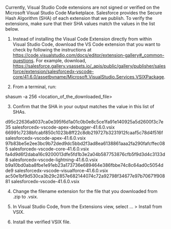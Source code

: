 Currently, Visual Studio Code extensions are not signed or verified on the
Microsoft Visual Studio Code Marketplace. Salesforce provides the Secure Hash
Algorithm (SHA) of each extension that we publish. To verify the extensions,
make sure that their SHA values match the values in the list below.

1. Instead of installing the Visual Code Extension directly from within Visual
   Studio Code, download the VS Code extension that you want to check by
   following the instructions at
   https://code.visualstudio.com/docs/editor/extension-gallery#_common-questions.
   For example, download,
   https://salesforce.gallery.vsassets.io/_apis/public/gallery/publisher/salesforce/extension/salesforcedx-vscode-core/41.6.0/assetbyname/Microsoft.VisualStudio.Services.VSIXPackage.

2. From a terminal, run:

shasum -a 256 <location_of_the_downloaded_file>

3. Confirm that the SHA in your output matches the value in this list of SHAs.

d95c22636a8037ca0e395f6d1a01c0b0e8c5ce1fa91e140925a5d2600f3c7e35  salesforcedx-vscode-apex-debugger-41.6.0.vsix
66991c7238bfcabf850c1023b8ff22c8db219727b3231912fcaaf5c78d4f516f  salesforcedx-vscode-apex-41.6.0.vsix
97b83be5e2ee3bc9b72ded9dc5bbd2f3ad8ea6138861aaa2fa290fafcffec085  salesforcedx-vscode-core-41.6.0.vsix
fa4d9d6f2daba16c9200013dfe5fd1b3e2a04b587753876cfb5f9d3d4c3133d8  salesforcedx-vscode-lightning-41.6.0.vsix
b9a10bd0aba8fbe1e91eb23a173736e689464e386fbbe74c8c64ad0c5054dde9  salesforcedx-vscode-visualforce-41.6.0.vsix
ac50e1bf9d530ca3b29c2857e682144074c72a92798f34677e97b70671f90881  salesforcedx-vscode-41.6.0.vsix


4. Change the filename extension for the file that you downloaded from .zip to
.vsix.

5. In Visual Studio Code, from the Extensions view, select ... > Install from
VSIX.

6. Install the verified VSIX file.
